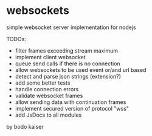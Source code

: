 # websockets

simple websocket server implementation for nodejs

TODOs:

* filter frames exceeding stream maximum
* implement client websocket
* queue send calls if there is no connection
* allow websockets to be used event or/and url based
* detect and parse json strings (extension?)
* add some better tests
* handle connection errors
* validate websocket frames
* allow sending data with continuation frames
* implement secured version of protocol "wss"
* add JsDocs to all modules

by bodo kaiser